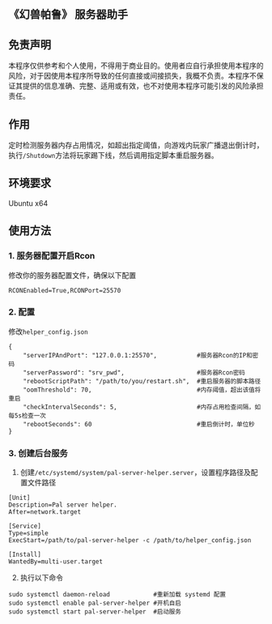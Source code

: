 ## 《幻兽帕鲁》 服务器助手

## 免责声明
本程序仅供参考和个人使用，不得用于商业目的。使用者应自行承担使用本程序的风险，对于因使用本程序所导致的任何直接或间接损失，我概不负责。本程序不保证其提供的信息准确、完整、适用或有效，也不对使用本程序可能引发的风险承担责任。

## 作用
定时检测服务器内存占用情况，如超出指定阈值，向游戏内玩家广播退出倒计时，执行`/Shutdown`方法将玩家踢下线，然后调用指定脚本重启服务器。

## 环境要求
Ubuntu x64

## 使用方法
### 1. 服务器配置开启Rcon
修改你的服务器配置文件，确保以下配置
```
RCONEnabled=True,RCONPort=25570
```
### 2. 配置
修改`helper_config.json`
```
{
    "serverIPAndPort": "127.0.0.1:25570",           #服务器Rcon的IP和密码
    "serverPassword": "srv_pwd",                    #服务器Rcon密码
    "rebootScriptPath": "/path/to/you/restart.sh",  #重启服务器的脚本路径
    "oomThreshold": 70,                             #内存阈值，超出该值将重启
    "checkIntervalSeconds": 5,                      #内存占用检查间隔，如每5s检查一次
    "rebootSeconds": 60                             #重启倒计时，单位秒
}
```
### 3. 创建后台服务
1. 创建`/etc/systemd/system/pal-server-helper.server`，设置程序路径及配置文件路径
```
[Unit]
Description=Pal server helper.
After=network.target

[Service]
Type=simple
ExecStart=/path/to/pal-server-helper -c /path/to/helper_config.json

[Install]
WantedBy=multi-user.target
```

2. 执行以下命令
```
sudo systemctl daemon-reload            #重新加载 systemd 配置
sudo systemctl enable pal-server-helper #开机自启
sudo systemctl start pal-server-helper  #启动服务
```
